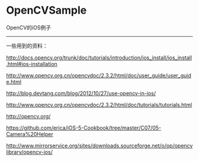 OpenCVSample
============

OpenCV的iOS例子












--------------------------------------------------------------------------
一些用到的资料：

http://docs.opencv.org/trunk/doc/tutorials/introduction/ios_install/ios_install.html#ios-installation

http://www.opencv.org.cn/opencvdoc/2.3.2/html/doc/user_guide/user_guide.html

http://blog.devtang.com/blog/2012/10/27/use-opencv-in-ios/

http://www.opencv.org.cn/opencvdoc/2.3.2/html/doc/tutorials/tutorials.html

http://opencv.org/

https://github.com/erica/iOS-5-Cookbook/tree/master/C07/05-Camera%20Helper

http://www.mirrorservice.org/sites/downloads.sourceforge.net/o/op/opencvlibrary/opencv-ios/










